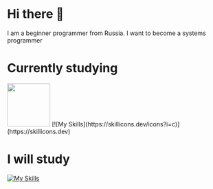 # Hi there 👋
I am a beginner programmer from Russia. I want to become a systems programmer
# Currently studying
<img src=https://user-images.githubusercontent.com/5421823/62779159-4cf76880-baaa-11e9-8318-e20a1aaa913a.png width=100>
[![My Skills](https://skillicons.dev/icons?i=c)](https://skillicons.dev)

# I will study
[![My Skills](https://skillicons.dev/icons?i=cpp)](https://skillicons.dev)
